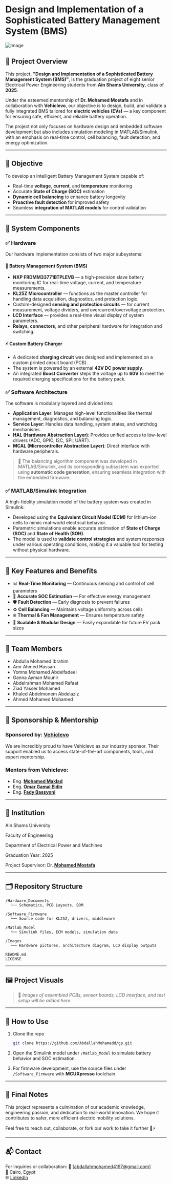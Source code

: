 # Design and Implementation of a Sophisticated Battery Management System (BMS)

![Image](https://github.com/user-attachments/assets/b7d20004-bb00-4500-b7d7-fc145cfc3571)

## 🚀 Project Overview

This project, **"Design and Implementation of a Sophisticated Battery Management System (BMS)"**, is the graduation project of eight senior Electrical Power Engineering students from **Ain Shams University**, class of **2025**. 

Under the esteemed mentorship of **Dr. Mohamed Mostafa** and in collaboration with **Vehiclevo**, our objective is to design, build, and validate a fully integrated BMS tailored for **electric vehicles (EVs)** — a key component for ensuring safe, efficient, and reliable battery operation.

The project not only focuses on hardware design and embedded software development but also includes simulation modeling in MATLAB/Simulink, with an emphasis on real-time control, cell balancing, fault detection, and energy optimization.

---

## 🧠 Objective

To develop an intelligent Battery Management System capable of:
- Real-time **voltage**, **current**, and **temperature** monitoring
- Accurate **State of Charge (SOC)** estimation
- **Dynamic cell balancing** to enhance battery longevity
- **Proactive fault detection** for improved safety
- Seamless **integration of MATLAB models** for control validation

---

## 🧩 System Components

### ✅ Hardware

Our hardware implementation consists of two major subsystems:

#### 🔋 Battery Management System (BMS)
- **NXP FRDMM33771BTPLEVB** — a high-precision slave battery monitoring IC for real-time voltage, current, and temperature measurements.
- **KL25Z Microcontroller** — functions as the master controller for handling data acquisition, diagnostics, and protection logic.
- Custom-designed **sensing and protection circuits** — for current measurement, voltage dividers, and overcurrent/overvoltage protection.
- **LCD Interface** — provides a real-time visual display of system parameters.
- **Relays**, **connectors**, and other peripheral hardware for integration and switching.

#### ⚡ Custom Battery Charger
- A dedicated **charging circuit** was designed and implemented on a custom printed circuit board (PCB).
- The system is powered by an external **42V DC power supply**.
- An integrated **Boost Converter** steps the voltage up to **60V** to meet the required charging specifications for the battery pack.

### ✅ Software Architecture

The software is modularly layered and divided into:

- **Application Layer**: Manages high-level functionalities like thermal management, diagnostics, and balancing logic.
- **Service Layer**: Handles data handling, system states, and watchdog mechanisms.
- **HAL (Hardware Abstraction Layer)**: Provides unified access to low-level drivers (ADC, GPIO, I2C, SPI, UART).
- **MCAL (Microcontroller Abstraction Layer)**: Direct interface with hardware peripherals.

> 🔁 The balancing algorithm component was developed in MATLAB/Simulink, and its corresponding subsystem was exported using **automatic code generation**, ensuring seamless integration with the embedded firmware.

### ✅ MATLAB/Simulink Integration

A high-fidelity simulation model of the battery system was created in Simulink:
- Developed using the **Equivalent Circuit Model (ECM)** for lithium-ion cells to mimic real-world electrical behavior.
- Parametric simulations enable accurate estimation of **State of Charge (SOC)** and **State of Health (SOH)**.
- The model is used to **validate control strategies** and system responses under various operating conditions, making it a valuable tool for testing without physical hardware.

---

## 🎯 Key Features and Benefits

- 📊 **Real-Time Monitoring** — Continuous sensing and control of cell parameters
- 🔋 **Accurate SOC Estimation** — For effective energy management
- 🛡️ **Fault Detection** — Early diagnosis to prevent failures
- ♻️ **Cell Balancing** — Maintains voltage uniformity across cells
- ❄️ **Thermal & Fan Management** — Ensures temperature safety
- 🧪 **Scalable & Modular Design** — Easily expandable for future EV pack sizes

---

## 👥 Team Members

- Abdulla Mohamed Ibrahim
- Amr Ahmed Hassan
- Yomna Mohamed Abdelfadeel
- Ganna Ayman Mounir
- Abdelrahman Mohamed Rafaat
- Ziad Yasser Mohamed
- Khaled Abdelmonem Abdelaziz
- Ahmed Mohamed Mohamed

---

## 🤝 Sponsorship & Mentorship

### Sponsored by: [**Vehiclevo**](https://www.linkedin.com/company/vehiclevo/posts/?feedView=all)  
We are incredibly proud to have Vehiclevo as our industry sponsor. Their support enabled us to access state-of-the-art components, tools, and expert mentorship.

### Mentors from Vehiclevo:
- Eng. [**Mohamed Maklad**](https://www.linkedin.com/in/mohamed-maklad-1a4350100/)
- Eng. [**Omar Gamal Eldin**](https://www.linkedin.com/in/omar-gamal-4780b0181/)
- Eng. [**Fady Bassyoni**](https://www.linkedin.com/in/fadybassiouni/)

---

## 🏫 Institution
Ain Shams University

Faculty of Engineering

Department of Electrical Power and Machines

Graduation Year: 2025

Project Supervisor: Dr. [**Mohamed Mostafa**](https://www.linkedin.com/in/mohamed-mostafa-bb56a619a/?utm_source=share&utm_campaign=share_via&utm_content=profile&utm_medium=ios_app)

---

## 🗂️ Repository Structure

```
/Hardware_Documents
  └── Schematics, PCB Layouts, BOM

/Software_Firmware
  └── Source code for KL25Z, drivers, middleware

/Matlab_Model
  └── Simulink files, ECM models, simulation data

/Images
  └── Hardware pictures, architecture diagram, LCD display outputs

README.md
LICENSE
```

---

## 🖼️ Project Visuals

> 📸 *Images of assembled PCBs, sensor boards, LCD interface, and test setup will be added here.*

---

## 📎 How to Use

1. Clone the repo  
   ```bash
   git clone https://github.com/AbdallahMohamedd/gp.git
   ```

2. Open the Simulink model under `/Matlab_Model` to simulate battery behavior and SOC estimation.

3. For firmware development, use the source files under `/Software_Firmware` with **MCUXpresso** toolchain.

---

## 📢 Final Notes

This project represents a culmination of our academic knowledge, engineering passion, and dedication to real-world innovation. We hope it contributes to safer, more efficient electric mobility solutions.

Feel free to reach out, collaborate, or fork our work to take it further 🚗⚡

---

## 📬 Contact

For inquiries or collaboration:
📧 [abdallahmohamed4197@gmail.com]  
📍 Cairo, Egypt  
🌐 [LinkedIn](https://www.linkedin.com/in/abdullah-mohamed2002/)
